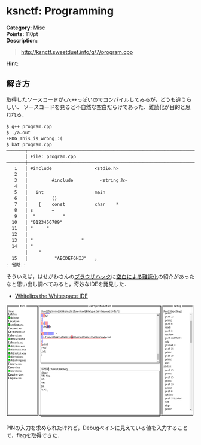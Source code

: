 # ksnctf: Programming

**Category:** Misc  
**Points:** 110pt  
**Description:**  

> http://ksnctf.sweetduet.info/q/7/program.cpp

**Hint:**

>

## 解き方
取得したソースコードが`c/c++`っぽいのでコンパイルしてみるが，どうも違うらしい．
ソースコードを見ると不自然な空白だらけであった．難読化が目的と思われる．

```
$ g++ program.cpp 
$ ./a.out 
FROG_This_is_wrong_:(
$ bat program.cpp 
───────┬───────────────────────────────────────────────────────────────────────────────────────────────────────────────────────────────────────────────
       │ File: program.cpp
───────┼───────────────────────────────────────────────────────────────────────────────────────────────────────────────────────────────────────────────
   1   │ #include                <stdio.h>    
   2   │         
   3   │         #include          <string.h>    
   4   │         
   5   │   int                   main             
   6   │         ()
   7   │    {    const           char    * 
   8   │ s       =
   9   │  "          " 
  10   │ "0123456789"    
  11   │ "     "
  12   │         
  13   │ "                  "
  14   │ "                                                                                                                                             
       │    "        
  15   │          "ABCDEFGHIJ"   ;
- 省略 -
```

そういえば，はせがわさんの[ブラウザハック](http://amzn.asia/d/ey314PM)に[空白による難読化](https://www.defcon.org/images/defcon-16/dc16-presentations/defcon-16-kolisar.pdf)の紹介があったなと思い出し調べてみると，奇妙なIDEを発見した．

- [Whitelips the Whitespace IDE](http://vii5ard.github.io/whitespace/)

![img](../assets/img/Screenshot_2018-12-04_23-23-12.png)

PINの入力を求められたけれど，Debugペインに見えている値を入力することで，flagを取得できた．
